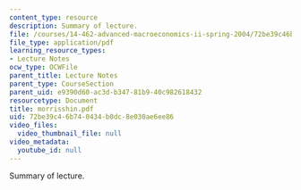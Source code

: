 ```yaml
---
content_type: resource
description: Summary of lecture.
file: /courses/14-462-advanced-macroeconomics-ii-spring-2004/72be39c46b740434b0dc8e030ae6ee86_morrisshin.pdf
file_type: application/pdf
learning_resource_types:
- Lecture Notes
ocw_type: OCWFile
parent_title: Lecture Notes
parent_type: CourseSection
parent_uid: e9390d60-ac3d-b347-81b9-40c982618432
resourcetype: Document
title: morrisshin.pdf
uid: 72be39c4-6b74-0434-b0dc-8e030ae6ee86
video_files:
  video_thumbnail_file: null
video_metadata:
  youtube_id: null
---
```

Summary of lecture.

